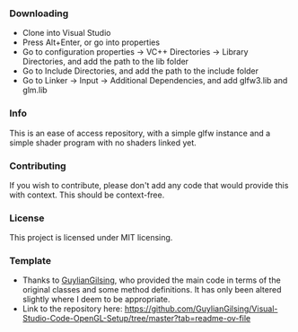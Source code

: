 ### Downloading
- Clone into Visual Studio
- Press Alt+Enter, or go into properties
- Go to configuration properties -> VC++ Directories -> Library Directories, and add the path to the lib folder
- Go to Include Directories, and add the path to the include folder
- Go to Linker -> Input -> Additional Dependencies, and add glfw3.lib and glm.lib

### Info
This is an ease of access repository, with a simple glfw instance and a simple shader program with no shaders linked yet.

### Contributing
If you wish to contribute, please don't add any code that would provide this with context. This should be context-free.

### License
This project is licensed under MIT licensing.

### Template
- Thanks to [GuylianGilsing](https://github.com/GuylianGilsing), who provided the main code in terms of the original classes and some method definitions. It has only been altered slightly where I deem to be appropriate.
- Link to the repository here: https://github.com/GuylianGilsing/Visual-Studio-Code-OpenGL-Setup/tree/master?tab=readme-ov-file
